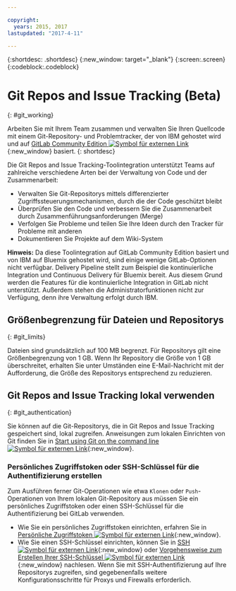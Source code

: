 ```yaml
---

copyright:
  years: 2015, 2017
lastupdated: "2017-4-11"

---
```


{:shortdesc: .shortdesc}
{:new_window: target="_blank"}
{:screen:.screen}
{:codeblock:.codeblock}

# Git Repos and Issue Tracking (Beta) 
{: #git_working}

Arbeiten Sie mit Ihrem Team zusammen und verwalten Sie Ihren Quellcode mit einem Git-Repository- und Problemtracker, der von IBM gehostet wird und auf [GitLab Community Edition ![Symbol für externen Link](../../icons/launch-glyph.svg "Symbol für externen Link")](https://about.gitlab.com/){:new_window} basiert.
{: shortdesc}

Die Git Repos and Issue Tracking-Toolintegration unterstützt Teams auf zahlreiche verschiedene Arten bei der Verwaltung von Code und der Zusammenarbeit:
   * Verwalten Sie Git-Repositorys mittels differenzierter Zugriffssteuerungsmechanismen, durch die der Code geschützt bleibt
   * Überprüfen Sie den Code und verbessern Sie die Zusammenarbeit durch Zusammenführungsanforderungen (Merge)
   * Verfolgen Sie Probleme und teilen Sie Ihre Ideen durch den Tracker für Probleme mit anderen
   * Dokumentieren Sie Projekte auf dem Wiki-System

**Hinweis:** Da diese Toolintegration auf GitLab Community Edition basiert und von IBM auf Bluemix gehostet wird, sind einige wenige GitLab-Optionen nicht verfügbar. Delivery Pipeline stellt zum Beispiel die kontinuierliche Integration und Continuous Delivery für Bluemix bereit. Aus diesem Grund werden die Features für die kontinuierliche Integration in GitLab nicht unterstützt. Außerdem stehen die Administratorfunktionen nicht zur Verfügung, denn ihre Verwaltung erfolgt durch IBM.

## Größenbegrenzung für Dateien und Repositorys
{: #git_limits}

Dateien sind grundsätzlich auf 100 MB begrenzt. Für Repositorys gilt eine Größenbegrenzung von 1 GB. Wenn Ihr Repository die Größe von 1 GB überschreitet, erhalten Sie unter Umständen eine E-Mail-Nachricht mit der Aufforderung, die Größe des Repositorys entsprechend zu reduzieren.

## Git Repos and Issue Tracking lokal verwenden 
{: #git_authentication}

Sie können auf die Git-Repositorys, die in Git Repos and Issue Tracking gespeichert sind, lokal zugreifen. Anweisungen zum lokalen
Einrichten von Git finden Sie in [Start using Git on the command line
![Symbol für externen Link](../../icons/launch-glyph.svg "Symbol für externen Link")](https://git.ng.bluemix.net/help/gitlab-basics/start-using-git){:new_window}. 

### Persönliches Zugriffstoken oder SSH-Schlüssel für die Authentifizierung erstellen  
Zum Ausführen ferner Git-Operationen wie etwa `Klonen` oder `Push`-Operationen von Ihrem lokalen Git-Repository aus müssen Sie ein persönliches Zugriffstoken oder einen SSH-Schlüssel für die Authentifizierung bei GitLab verwenden.

* Wie Sie ein persönliches Zugriffstoken einrichten, erfahren Sie in [Persönliche Zugriffstoken ![Symbol für externen Link](../../icons/launch-glyph.svg "Symbol für externen Link")](https://git.ng.bluemix.net/help/api/README.html#personal-access-tokens){:new_window}.
* Wie Sie einen SSH-Schlüssel einrichten, können Sie in [SSH ![Symbol für externen Link](../../icons/launch-glyph.svg "Symbol für externen Link")](https://git.ng.bluemix.net/help/ssh/README){:new_window} oder [Vorgehensweise zum Erstellen Ihrer SSH-Schlüssel ![Symbol für externen Link](../../icons/launch-glyph.svg "Symbol für externen Link")](https://git.ng.bluemix.net/help/gitlab-basics/create-your-ssh-keys){:new_window} nachlesen. Wenn Sie mit SSH-Authentifizierung auf Ihre Repositorys zugreifen, sind gegebenenfalls weitere Konfigurationsschritte für Proxys und Firewalls erforderlich.
